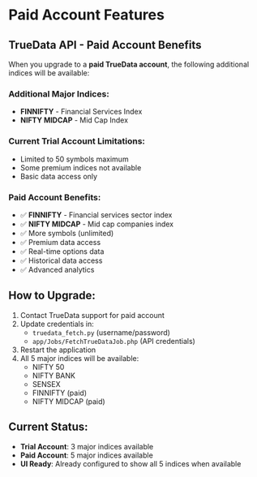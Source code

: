 # Paid Account Features

## TrueData API - Paid Account Benefits

When you upgrade to a **paid TrueData account**, the following additional indices will be available:

### Additional Major Indices:
- **FINNIFTY** - Financial Services Index
- **NIFTY MIDCAP** - Mid Cap Index

### Current Trial Account Limitations:
- Limited to 50 symbols maximum
- Some premium indices not available
- Basic data access only

### Paid Account Benefits:
- ✅ **FINNIFTY** - Financial services sector index
- ✅ **NIFTY MIDCAP** - Mid cap companies index
- ✅ More symbols (unlimited)
- ✅ Premium data access
- ✅ Real-time options data
- ✅ Historical data access
- ✅ Advanced analytics

## How to Upgrade:

1. Contact TrueData support for paid account
2. Update credentials in:
   - `truedata_fetch.py` (username/password)
   - `app/Jobs/FetchTrueDataJob.php` (API credentials)
3. Restart the application
4. All 5 major indices will be available:
   - NIFTY 50
   - NIFTY BANK
   - SENSEX
   - FINNIFTY (paid)
   - NIFTY MIDCAP (paid)

## Current Status:
- **Trial Account**: 3 major indices available
- **Paid Account**: 5 major indices available
- **UI Ready**: Already configured to show all 5 indices when available





